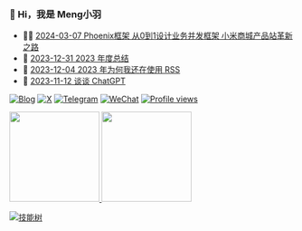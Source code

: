 ### 🤠 Hi，我是 Meng小羽

<!-- BLOG-POST-LIST:START -->
- 👨‍🏫 [2024-03-07 Phoenix框架 从0到1设计业务并发框架 小米商城产品站革新之路](https://blog.debuginn.com/p/phoenix-framework-1/)
- 🦄 [2023-12-31 2023 年度总结](https://blog.debuginn.com/p/debuginn-2023/)
- 💃 [2023-12-04 2023 年为何我还在使用 RSS](https://blog.debuginn.com/p/debuginn-2023-rss/)
- 🤔 [2023-11-12 谈谈 ChatGPT](https://blog.debuginn.com/p/talk-about-chat-gpt/)<!-- BLOG-POST-LIST:END -->

[![Blog](https://img.shields.io/badge/blog.debuginn.com-0066ff?logo=blogger&logoColor=white)](https://blog.debuginn.com)
[![X](https://img.shields.io/badge/@idebuginn-000000?logo=x&logoColor=white)](https://twitter.com/idebuginn)
[![Telegram](https://img.shields.io/badge/@idebuginn-ac00e6?logo=telegram&logoColor=white)](https://t.me/idebuginn)
[![WeChat](https://img.shields.io/badge/@debuginn-07C160?logo=wechat&logoColor=white)](https://blog.debuginn.com/subscribe)
[![Profile views](https://komarev.com/ghpvc/?username=debuginn&color=blueviolet)](https://github.com/debuginn)

<p>
    <a href="#">
        <img height="159px" src="https://github-readme-stats.vercel.app/api?username=debuginn&show_icons=true&theme=github_dark_dimmed&layout=compact" />
    </a>
     <a href="#">
        <img height="159px" src="https://github-readme-stats.vercel.app/api/top-langs/?username=debuginn&theme=github_dark_dimmed&layout=compact&hide=javascript,html,css,php,scss" />
    </a>
</p>

[![技能树](https://skillicons.dev/icons?i=go,java,spring,maven,mysql,postgres,redis,mongodb,linux,bash,docker,kubernetes,grafana,prometheus,nginx,git,vim,idea,vscode,md,postman,stackoverflow&theme=light)](https://blog.debuginn.com/project/)
